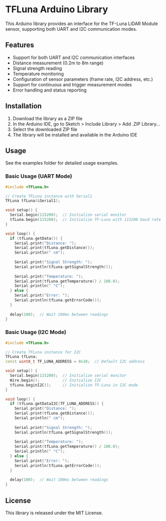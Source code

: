 # TFLuna Arduino Library

This Arduino library provides an interface for the TF-Luna LiDAR Module sensor, supporting both UART and I2C communication modes.

## Features

- Support for both UART and I2C communication interfaces
- Distance measurement (0.2m to 8m range)
- Signal strength reading
- Temperature monitoring
- Configuration of sensor parameters (frame rate, I2C address, etc.)
- Support for continuous and trigger measurement modes
- Error handling and status reporting

## Installation

1. Download the library as a ZIP file
2. In the Arduino IDE, go to Sketch > Include Library > Add .ZIP Library...
3. Select the downloaded ZIP file
4. The library will be installed and available in the Arduino IDE

## Usage

See the examples folder for detailed usage examples.

### Basic Usage (UART Mode)

```cpp
#include <TFLuna.h>

// Create TFLuna instance with Serial1
TFLuna tfLuna(&Serial1);

void setup() {
  Serial.begin(115200);  // Initialize serial monitor
  tfLuna.begin(115200);  // Initialize TF-Luna with 115200 baud rate
}

void loop() {
  if (tfLuna.getData()) {
    Serial.print("Distance: ");
    Serial.print(tfLuna.getDistance());
    Serial.println(" cm");
    
    Serial.print("Signal Strength: ");
    Serial.println(tfLuna.getSignalStrength());
    
    Serial.print("Temperature: ");
    Serial.print(tfLuna.getTemperature() / 100.0);
    Serial.println(" °C");
  } else {
    Serial.print("Error: ");
    Serial.println(tfLuna.getErrorCode());
  }
  
  delay(100);  // Wait 100ms between readings
}
```

### Basic Usage (I2C Mode)

```cpp
#include <TFLuna.h>

// Create TFLuna instance for I2C
TFLuna tfLuna;
const uint8_t TF_LUNA_ADDRESS = 0x10;  // Default I2C address

void setup() {
  Serial.begin(115200);  // Initialize serial monitor
  Wire.begin();          // Initialize I2C
  tfLuna.beginI2C();     // Initialize TF-Luna in I2C mode
}

void loop() {
  if (tfLuna.getDataI2C(TF_LUNA_ADDRESS)) {
    Serial.print("Distance: ");
    Serial.print(tfLuna.getDistance());
    Serial.println(" cm");
    
    Serial.print("Signal Strength: ");
    Serial.println(tfLuna.getSignalStrength());
    
    Serial.print("Temperature: ");
    Serial.print(tfLuna.getTemperature() / 100.0);
    Serial.println(" °C");
  } else {
    Serial.print("Error: ");
    Serial.println(tfLuna.getErrorCode());
  }
  
  delay(100);  // Wait 100ms between readings
}
```

## License

This library is released under the MIT License.
